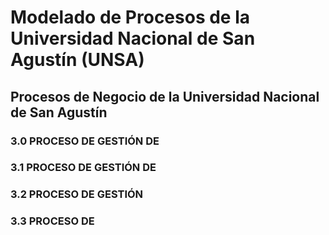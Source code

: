 # Modelado de Procesos de la Universidad Nacional de San Agustín (UNSA)

## **Procesos de Negocio de la Universidad Nacional de San Agustín**

### 3.0 PROCESO DE GESTIÓN DE 



### 3.1 PROCESO DE GESTIÓN DE 



### 3.2 PROCESO DE GESTIÓN 



### 3.3 PROCESO DE 





